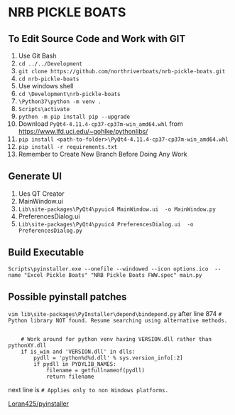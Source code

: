 # NRB PICKLE BOATS
## To Edit Source Code and Work with GIT
1. Use Git Bash
2. `cd ../../Development`
2. `git clone https://github.com/northriverboats/nrb-pickle-boats.git`
2. `cd nrb-pickle-boats`
2. Use windows shell
2. `cd \Development\nrb-pickle-boats`
3. `\Python37\python -m venv .`
4. `Scripts\activate`
5. `python -m pip install pip --upgrade`
5. Download `PyQt4-4.11.4-cp37-cp37m-win_amd64.whl` from https://www.lfd.uci.edu/~gohlke/pythonlibs/
6. `pip install <path-to-folder>\PyQt4-4.11.4-cp37-cp37m-win_amd64.whl`
7. `pip install -r requirements.txt`
8. Remember to Create New Branch Before Doing Any Work

## Generate UI
1. Ues QT Creator
2. MainWindow.ui
3. `Lib\site-packages\PyQt4\pyuic4 MainWindow.ui  -o MainWindow.py`
4. PreferencesDialog.ui
5. `Lib\site-packages\PyQt4\pyuic4 PreferencesDialog.ui  -o PreferencesDialog.py`

## Build Executable
`Scripts\pyinstaller.exe --onefile --windowed --icon options.ico  --name "Excel Pickle Boats" "NRB Pickle Boats FWW.spec" main.py`


## Possible pyinstall patches
`vim lib\site-packages\PyInstaller\depend\bindepend.py`
after line 874 `# Python library NOT found. Resume searching using alternative methods.`
```

    # Work around for python venv having VERSION.dll rather than pythonXY.dll
    if is_win and 'VERSION.dll' in dlls:
        pydll = 'python%d%d.dll' % sys.version_info[:2]
        if pydll in PYDYLIB_NAMES:
            filename = getfullnameof(pydll)
            return filename
```
next line is `# Applies only to non Windows platforms.`


[Loran425/pyinstaller](https://github.com/Loran425/pyinstaller/commit/14b6e65642e4b07a4358bab278019a48dedf7460)  
